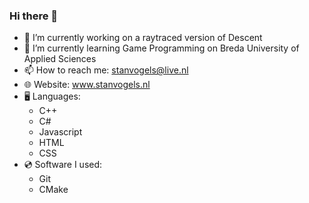 ### Hi there 👋

- 🔭 I’m currently working on a raytraced version of Descent
- 🌱 I’m currently learning Game Programming on Breda University of Applied Sciences
- 📫 How to reach me: stanvogels@live.nl
- 🌐 Website: www.stanvogels.nl
- 🖥️ Languages:
   - C++
   - C#
   - Javascript
   - HTML
   - CSS
- 💿 Software I used:
   - Git
   - CMake
   

<!--
**Reemhi2122/Reemhi2122** is a ✨ _special_ ✨ repository because its `README.md` (this file) appears on your GitHub profile.

Here are some ideas to get you started:

- 🔭 I’m currently working on ...
- 🌱 I’m currently learning ...
- 👯 I’m looking to collaborate on ...
- 🤔 I’m looking for help with ...
- 💬 Ask me about ...
- 📫 How to reach me: ...
- 😄 Pronouns: ...
- ⚡ Fun fact: ...
-->
